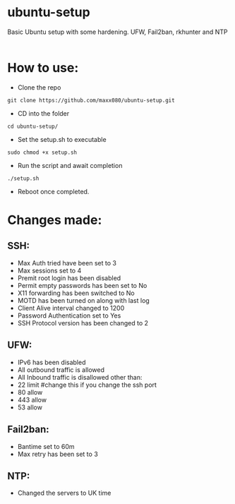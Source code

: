 # ubuntu-setup
Basic Ubuntu setup with some hardening. UFW, Fail2ban, rkhunter and NTP <br> <br>

# How to use:


 - Clone the repo
```
git clone https://github.com/maxx080/ubuntu-setup.git
```
 - CD into the folder 
```
cd ubuntu-setup/
```
 - Set the setup.sh to executable
```
sudo chmod +x setup.sh
```
 - Run the script and await completion
```
./setup.sh
```
 - Reboot once completed.

# Changes made:

## SSH: 

- Max Auth tried have been set to 3
- Max sessions set to 4
- Premit root login has been disabled
- Permit empty passwords has been set to No
- X11 forwarding has been switched to No
- MOTD has been turned on along with last log
- Client Alive interval changed to 1200
- Password Authentication set to Yes
- SSH Protocol version has been changed to 2

## UFW:

- IPv6 has been disabled
- All outbound traffic is allowed
- All Inbound traffic is disallowed other than:
- 22 limit #change this if you change the ssh port
- 80 allow
- 443 allow
- 53 allow

## Fail2ban:

- Bantime set to 60m
- Max retry has been set to 3

## NTP:

- Changed the servers to UK time
